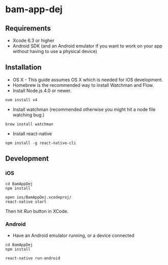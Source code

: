 # bam-app-dej

## Requirements
* Xcode 6.3 or higher
* Android SDK (and an Android emulator if you want to work on your app without having to use a physical device)

## Installation
* OS X - This guide assumes OS X which is needed for iOS development.
* Homebrew is the recommended way to install Watchman and Flow.
* Install Node.js 4.0 or newer.
```
nvm install v4
```
* Install watchman (recommended otherwise you might hit a node file watching bug.)
```
brew install watchman
```

* Install react-native
```
npm install -g react-native-cli
```



## Development

### iOS
```
cd BamAppDej
npm install

open ios/BamAppDej.xcodeproj/
react-native start
```
Then hit *Run* button in XCode.

### Android
   * Have an Android emulator running, or a device connected
```
cd BamAppDej
npm install

react-native run-android
```
